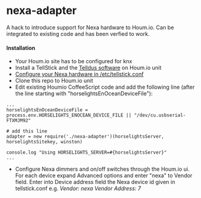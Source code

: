 nexa-adapter
============

A hack to introduce support for Nexa hardware to Houm.io. Can be integrated to existing code and has been verfied to work.

#### Installation
* Your Houm.io site has to be configured for knx
* Install a TellStick and the [Telldus software](http://elinux.org/R-Pi_Tellstick_core) on Houm.io unit
* [Configure your Nexa hardware in /etc/tellstick.conf](http://developer.telldus.com/wiki/TellStick_conf)
* Clone this repo to Houm.io unit
* Edit existing Houmio CoffeeScript code and add the following line (after the line starting with "horselightsEnOceanDeviceFile"):
```
...
horselightsEnOceanDeviceFile = process.env.HORSELIGHTS_ENOCEAN_DEVICE_FILE || "/dev/cu.usbserial-FTXMJM92"

# add this line
adapter = new require('./nexa-adapter')(horselightsServer, horselightsSitekey, winston)

console.log "Using HORSELIGHTS_SERVER=#{horselightsServer}"
...
```
* Configure Nexa dimmers and on/off switches through the Houm.io ui. For each device expand Advanced options and enter "nexa" to Vendor field. Enter into Device address field the Nexa device id given in tellstick.conf e.g. *Vendor: nexa Vendor Address: 7*
